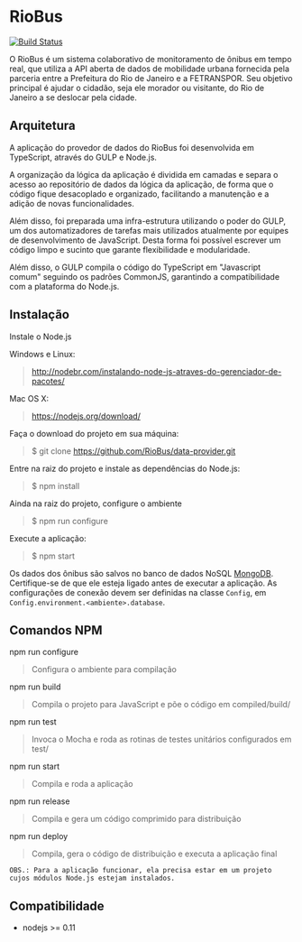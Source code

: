 RioBus
======

[![Build Status](https://travis-ci.org/RioBus/data-provider.svg)](https://travis-ci.org/RioBus/data-provider)

O RioBus é um sistema colaborativo de monitoramento de ônibus em tempo real, que utiliza a API aberta de dados de
mobilidade urbana fornecida pela parceria entre a Prefeitura do Rio de Janeiro e a FETRANSPOR.
Seu objetivo principal é ajudar o cidadão, seja ele morador ou visitante, do Rio de Janeiro a se deslocar pela cidade.


Arquitetura
-----------

A aplicação do provedor de dados do RioBus foi desenvolvida em TypeScript, através do GULP e Node.js.

A organização da lógica da aplicação é dividida em camadas e separa o acesso ao repositório de dados da lógica da aplicação,
de forma que o código fique desacoplado e organizado, facilitando a manutenção e a adição de novas funcionalidades.

Além disso, foi preparada uma infra-estrutura utilizando o poder do GULP, um dos automatizadores de tarefas mais utilizados
atualmente por equipes de desenvolvimento de JavaScript. Desta forma foi possível escrever um código limpo e sucinto que
garante flexibilidade e modularidade.

Além disso, o GULP compila o código do TypeScript em "Javascript comum" seguindo os padrões CommonJS, garantindo a
compatibilidade com a plataforma do Node.js.


Instalação
----------

Instale o Node.js

Windows e Linux:
> http://nodebr.com/instalando-node-js-atraves-do-gerenciador-de-pacotes/

Mac OS X:
> https://nodejs.org/download/

Faça o download do projeto em sua máquina:
> $ git clone https://github.com/RioBus/data-provider.git

Entre na raiz do projeto e instale as dependências do Node.js:
> $ npm install

Ainda na raiz do projeto, configure o ambiente
> $ npm run configure

Execute a aplicação:
> $ npm start

Os dados dos ônibus são salvos no banco de dados NoSQL [MongoDB](https://www.mongodb.org/). Certifique-se de que ele 
esteja ligado antes de executar a aplicação. As configurações de conexão devem ser definidas na classe ```Config```, 
em ```Config.environment.<ambiente>.database```.

Comandos NPM
------------

npm run configure
> Configura o ambiente para compilação

npm run build
> Compila o projeto para JavaScript e põe o código em compiled/build/

npm run test
> Invoca o Mocha e roda as rotinas de testes unitários configurados em test/

npm run start
> Compila e roda a aplicação

npm run release
> Compila e gera um código comprimido para distribuição

npm run deploy
> Compila, gera o código de distribuição e executa a aplicação final

```OBS.: Para a aplicação funcionar, ela precisa estar em um projeto cujos módulos Node.js estejam instalados.```

Compatibilidade
---------------

* nodejs >= 0.11